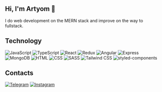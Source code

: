 ## Hi, I'm Artyom 👋

I do web development on the MERN stack and improve on the way to fullstack.

## Technology

![JavaScript](https://img.shields.io/badge/-JavaScript-090909?style=for-the-badge&logo=JavaScript)
![TypeScript](https://img.shields.io/badge/-TypeScript-090909?style=for-the-badge&logo=TypeScript)
![React](https://img.shields.io/badge/-React-090909?style=for-the-badge&logo=React)
![Redux](https://img.shields.io/badge/-Redux-090909?style=for-the-badge&logo=Redux)
![Angular](https://img.shields.io/badge/-Angular-090909?style=for-the-badge&logo=angular)
![Express](https://img.shields.io/badge/-express-090909?style=for-the-badge&logo=express)
![MongoDB](https://img.shields.io/badge/-mongodb-090909?style=for-the-badge&logo=mongodb)
![HTML](https://img.shields.io/badge/-HTML-090909?style=for-the-badge&logo=html5)
![CSS](https://img.shields.io/badge/-CSS-090909?style=for-the-badge&logo=css3)
![SASS](https://img.shields.io/badge/-SASS-090909?style=for-the-badge&logo=sass)
![Tailwind CSS](https://img.shields.io/badge/-Tailwind-090909?style=for-the-badge&logo=tailwindcss)
![styled-components](https://img.shields.io/badge/-styled_components-090909?style=for-the-badge&logo=styled-components)


## Contacts
<!-- [![anclaev.com](https://img.shields.io/website?down_color=090909&style=for-the-badge&up_color=090909&up_message=anclaev.com&url=https%3A%2F%2Fanclaev.com)](https://anclaev.com/) -->
[![Telegram](https://img.shields.io/badge/-telegram-090909?style=for-the-badge&logo=telegram)](https://t.me/anclaev)
[![Instagram](https://img.shields.io/badge/-instagram-090909?style=for-the-badge&logo=instagram)](https://www.instagram.com/anclaev)
